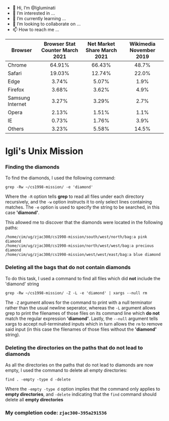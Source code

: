- 👋 Hi, I’m @Igluminati
- 👀 I’m interested in ...
- 🌱 I’m currently learning ...
- 💞️ I’m looking to collaborate on ...
- 📫 How to reach me ...

<!---
Igluminati/Igluminati is a ✨ special ✨ repository because its `README.md` (this file) appears on your GitHub profile.
You can click the Preview link to take a look at your changes.
--->

| Browser | Browser Stat Counter March 2021 | Net Market Share March 2021 | Wikimedia November 2019 |
| ------- | :-----------------------------: | :-------------------------: | :---------------------: |
| Chrome  | 64.91%                          | 66.43%                      | 48.7%                   |
| Safari  | 19.03%                          | 12.74%                      | 22.0%                   |
| Edge    | 3.74%                           | 5.07%                       | 1.9%                    |
| Firefox | 3.68%                           | 3.62%                       | 4.9%                    |
| Samsung Internet | 3.27%                  | 3.29%                       | 2.7%                    | 
| Opera   | 2.13%                           | 1.51%                       | 1.1%                    |
| IE      | 0.73%                           | 1.76%                       | 3.9%                    |
| Others  | 3.23%                           | 5.58%                       | 14.5%                   |

# Igli's Unix Mission

### Finding the diamonds

To find the diamonds, I used the following command:
```
grep -Rw ~/cs1998-mission/ -e 'diamond'
```
Where the ``-R`` option tells **grep** to read all files under each directory recursively, and the ``-w`` option instructs it to only select lines containing matches. The ``-e`` option is used to specify the string to be searched, in this case **'diamond'**.

This allowed me to discover that the diamonds were located in the following paths:
```
/home/cim/ug/zjac300/cs1998-mission/south/west/north/bag:a pink diamond
/home/cim/ug/zjac300/cs1998-mission/north/west/west/bag:a precious diamond
/home/cim/ug/zjac300/cs1998-mission/west/west/east/bag:a blue diamond
```

### Deleting all the bags that do not contain diamonds
To do this task, I used a command to find all files which did **not** include the 'diamond' string 
```
grep -Rw ~/cs1998-mission/ -Z -L -e 'diamond' | xargs --null rm
```
The ``-Z`` argument allows for the command to print with a null terminator rather than the usual newline seperator, whereas the ``-L`` argument allows grep to print the filenames of those files on its command line which **do not** match the regular expression **'diamond'**. Lastly, the ``--null`` argument tells xargs to accept null-terminated inputs which in turn allows the ``rm`` to remove said input (in this case the filenames of those files without the **'diamond'** string).

### Deleting the directories on the paths that do not lead to diamonds
As all the directories on the paths that do not lead to diamonds are now empty, I used the command to delete all empty directories:
```
find . -empty -type d -delete
```
Where the ``-empty -type d`` option implies that the command only applies to **empty directories**, and ``-delete`` indicating that the ``find`` command should delete all **empty directories** 

### My completion code: ``zjac300-395a291536``
